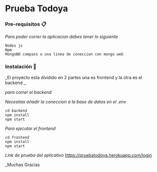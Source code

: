 # Prueba Todoya

### Pre-requisitos 📋

_Para poder correr la aplicacion debes tener lo siguiente_

```
Nodes js
Npm 
MongoBD compass o una linea de coneccion con mongo web
```

### Instalación 🔧

_El proyecto esta dividido en 2 partes una es frontend y la otra es el backend _

_para correr el backend_

_Necesitas añadir la coneccion a la base de datos en el .env_

```
cd backend
npm install
npm start
```

_Para ejecutar el frontend_

```
cd frontend 
npm install
npm start
```
_Link de prueba del aplicativo_
https://pruebatodoya.herokuapp.com/login

_Muchas Gracias
